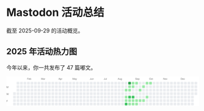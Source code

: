 # Mastodon 活动总结

截至 2025-09-29 的活动概览。

## 2025 年活动热力图

今年以来，你一共发布了 47 篇嘟文。

![Activity Heatmap](./heatmap.svg)